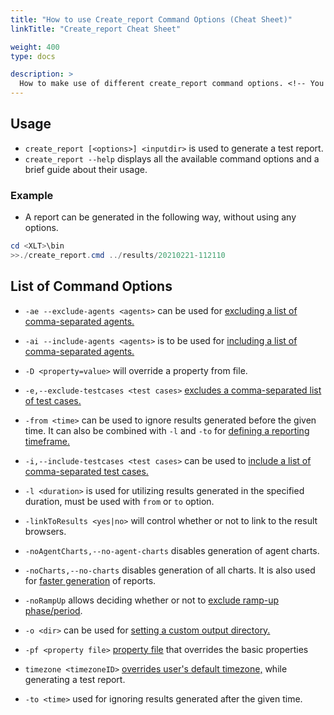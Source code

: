 ```yaml
---
title: "How to use Create_report Command Options (Cheat Sheet)"
linkTitle: "Create_report Cheat Sheet"

weight: 400
type: docs

description: >
  How to make use of different create_report command options. <!-- You will find the usage instructions and a list of available commands below. -->
---
```

## Usage
- `create_report [<options>] <inputdir>` is used to generate a test report.
- `create_report --help` displays all the available command options and a brief guide about their usage.

### Example

- A report can be generated in the following way, without using any options.
```powershell 
cd <XLT>\bin 
>>./create_report.cmd ../results/20210221-112110 
```
## List of Command Options
- `-ae --exclude-agents <agents>` can be used for [excluding a list of comma-separated agents.](../540-report-options/#report-for-a-subset-of-agents)

- `-ai --include-agents <agents>` is to be used for [including a list of comma-separated agents.](../540-report-options/#report-for-a-subset-of-agents) 

-  `-D <property=value>` will override a property from file.

- `-e,--exclude-testcases <test cases>` [excludes a comma-separated list of test cases.](../540-report-options/#excluding-test-scenarios)

- `-from <time>` can be used to ignore results generated before the given time. It can also be combined with `-l` and `-to` for [defining a reporting timeframe.](../540-report-options/#defining-a-reporting-timeframe)

- `-i,--include-testcases <test cases>` can be used to [include a list of comma-separated test cases.](../540-report-options/#excluding-test-scenarios)
- `-l <duration>` is used for utilizing results generated in the specified duration, must be used with `from` or `to` option.

- `-linkToResults <yes|no>` will control whether or not to link to the result browsers.

- `-noAgentCharts,--no-agent-charts` disables generation of agent charts.

- `-noCharts,--no-charts` disables generation of all charts. It is also used for [faster generation](../540-report-options/#speeding-it-up) of reports.

- `-noRampUp` allows deciding whether or not to [exclude ramp-up phase/period](../540-report-options/#excluding-the-ramp-up-phase).

- `-o <dir>` can be used for [setting a custom output directory.](../540-report-options/#setting-a-custom-output-directory)

- `-pf <property file>` [property file](../550-report-configuration/#using-custom-report-generator-settings) that overrides the basic properties

- `timezone <timezoneID>` [overrides user's default timezone,](../540-report-options/#setting-a-custom-time-zone) while generating a test report.

- `-to <time>` used for ignoring results generated after the given time.